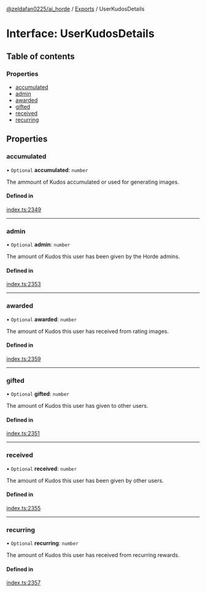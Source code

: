 [@zeldafan0225/ai_horde](../README.md) / [Exports](../modules.md) / UserKudosDetails

# Interface: UserKudosDetails

## Table of contents

### Properties

- [accumulated](UserKudosDetails.md#accumulated)
- [admin](UserKudosDetails.md#admin)
- [awarded](UserKudosDetails.md#awarded)
- [gifted](UserKudosDetails.md#gifted)
- [received](UserKudosDetails.md#received)
- [recurring](UserKudosDetails.md#recurring)

## Properties

### accumulated

• `Optional` **accumulated**: `number`

The ammount of Kudos accumulated or used for generating images.

#### Defined in

[index.ts:2349](https://github.com/ZeldaFan0225/ai_horde/blob/a3ac80c/index.ts#L2349)

___

### admin

• `Optional` **admin**: `number`

The amount of Kudos this user has been given by the Horde admins.

#### Defined in

[index.ts:2353](https://github.com/ZeldaFan0225/ai_horde/blob/a3ac80c/index.ts#L2353)

___

### awarded

• `Optional` **awarded**: `number`

The amount of Kudos this user has received from rating images.

#### Defined in

[index.ts:2359](https://github.com/ZeldaFan0225/ai_horde/blob/a3ac80c/index.ts#L2359)

___

### gifted

• `Optional` **gifted**: `number`

The amount of Kudos this user has given to other users.

#### Defined in

[index.ts:2351](https://github.com/ZeldaFan0225/ai_horde/blob/a3ac80c/index.ts#L2351)

___

### received

• `Optional` **received**: `number`

The amount of Kudos this user has been given by other users.

#### Defined in

[index.ts:2355](https://github.com/ZeldaFan0225/ai_horde/blob/a3ac80c/index.ts#L2355)

___

### recurring

• `Optional` **recurring**: `number`

The amount of Kudos this user has received from recurring rewards.

#### Defined in

[index.ts:2357](https://github.com/ZeldaFan0225/ai_horde/blob/a3ac80c/index.ts#L2357)
